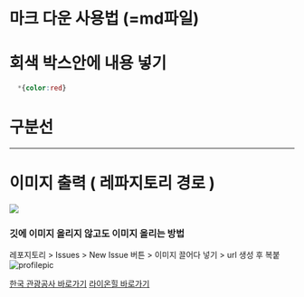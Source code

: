 # 마크 다운 사용법 (=md파일)

# 회색 박스안에 내용 넣기
```css
  *{color:red}
```
# 구분선
------------------------------
# 이미지 출력 ( 레파지토리 경로 )
<img src="/img/icon.jpg">

### 깃에 이미지 올리지 않고도 이미지 올리는 방법
레포지토리 > Issues > New Issue 버튼 > 이미지 끌어다 넣기 > url 생성 후 복붙<br>
![profilepic](https://github.com/6bjs4112/git-project/assets/133857196/333c6ee8-9fac-4a90-baa3-b812fe60f7a4)

<a href="https://6bjs4112.github.io/git-project/clone">한국 관광공사 바로가기</a>
<a href="https://6bjs4112.github.io/git-project/LionHil">라이온힐 바로가기</a>
 
